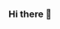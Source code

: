 ### Hi there 👋

<!--
**SUDSRK/sudsrk** is a ✨ _special_ ✨ repository because its `README.md` (this file) appears on your GitHub profile.

Here are some ideas to get you started:

- 🔭 I’m a Front End Web Developer comfortable with frameworks like Angular,.NET and libraries like React. 
- 🌱 I’m currently learning Node.js and Advanced Typescript
- 👯 I’m looking to collaborate on projects based on Angular Framework or React library.
- 💬 Ask me about ...
- 📫 How to reach me: ...
- 😄 Pronouns: ...
- ⚡ Fun fact: ...
-->
